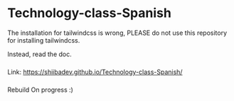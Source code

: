 # Technology-class-Spanish
The installation for tailwindcss is wrong, PLEASE do not use this repository for installing tailwindcss.

Instead, read the doc.

###

Link: https://shiibadev.github.io/Technology-class-Spanish/

###

Rebuild On progress :)
